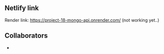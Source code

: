 ## Netlify link
Render link: https://project-18-mongo-api.onrender.com/ (not working yet..)

## Collaborators
-
